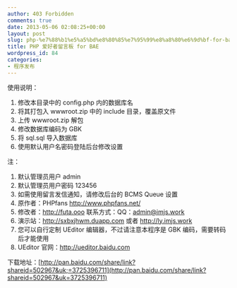 ```yaml
---
author: 403 Forbidden
comments: true
date: 2013-05-06 02:08:25+00:00
layout: post
slug: php-%e7%88%b1%e5%a5%bd%e8%80%85%e7%95%99%e8%a8%80%e6%9d%bf-for-bae
title: PHP 爱好者留言板 for BAE
wordpress_id: 84
categories:
- 程序发布
---
```

使用说明：
1. 修改本目录中的 config.php 内的数据库名
2. 将其打包入 wwwroot.zip 中的 include 目录，覆盖原文件
3. 上传 wwwroot.zip 解包
4. 修改数据库编码为 GBK
5. 将 sql.sql 导入数据库
6. 使用默认用户名密码登陆后台修改设置

注：
1. 默认管理员用户 admin
2. 默认管理员用户密码 123456
3. 如需使用留言发信通知，请修改后台的 BCMS Queue 设置
4. 原作者：PHPfans http://www.phpfans.net/
5. 修改者：http://futa.ooo 联系方式：QQ：admin@imjs.work
6. 演示站：http://sxbxjhwm.duapp.com 或者 http://ly.imjs.work
7. 您可以自行定制 UEditor 编辑器，不过请注意本程序是 GBK 编码，需要转码后才能使用
8. UEditor 官网：http://ueditor.baidu.com

下载地址：[http://pan.baidu.com/share/link?shareid=502967&uk;=3725396711](http://pan.baidu.com/share/link?shareid=502967&uk=3725396711)
